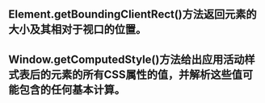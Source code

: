 ## Element.getBoundingClientRect()方法返回元素的大小及其相对于视口的位置。
## Window.getComputedStyle()方法给出应用活动样式表后的元素的所有CSS属性的值，并解析这些值可能包含的任何基本计算。